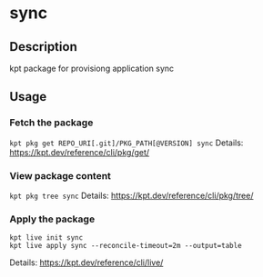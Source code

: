 # sync

## Description
kpt package for provisiong application sync

## Usage

### Fetch the package
`kpt pkg get REPO_URI[.git]/PKG_PATH[@VERSION] sync`
Details: https://kpt.dev/reference/cli/pkg/get/

### View package content
`kpt pkg tree sync`
Details: https://kpt.dev/reference/cli/pkg/tree/

### Apply the package
```
kpt live init sync
kpt live apply sync --reconcile-timeout=2m --output=table
```
Details: https://kpt.dev/reference/cli/live/
